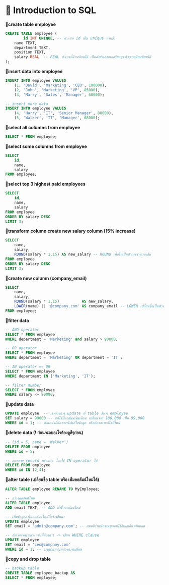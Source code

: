 # 📂 Introduction to SQL
**🌻create table employee**
```sql
CREATE TABLE employee (
        id INT UNIQUE, -- กำหนด id เป็น unique ห้ามซ้ำ
  	name TEXT,
  	department TEXT,
  	position TEXT,
  	salary REAL  -- REAL ตัวเลขที่มีทศนิยมได้ เป็นค่าตัวเลขแบบเรียลๆๆจริงๆเลยมีทศนิยมได้
);
```
**🌻insert data into employee**
```sql
INSERT INTO employee VALUES 
    (1, 'David', 'Marketing', 'CEO', 100000),
    (2, 'John', 'Marketing', 'VP', 85000),
    (3, 'Marry', 'Sales', 'Manager', 60000);

-- insert more data 
INSERT INTO employee VALUES 
    (4, 'Harry', 'IT', 'Senior Manager', 88000),
    (5, 'Walker', 'IT', 'Manager', 68000); 
```

**🌻select all columns from employee**
```sql
SELECT * FROM employee;
```
**🌻select some columns from employee**
```sql
SELECT 
    id,
    name,
    salary
FROM employee;
```
**🌻select top 3 highest paid employees**
```sql
SELECT 
    id,
    name,
    salary
FROM employee
ORDER BY salary DESC
LIMIT 3;
```
**🌻transform column create new salary column (15% increase)**
```sql
SELECT 
    name,
    salary,
    ROUND(salary * 1.15) AS new_salary -- ROUND เพื่อให้เป็นตัวเลขจำนวนเต็ม
FROM employee
ORDER BY salary DESC
LIMIT 3;
```
**🌻create new column (company_email)**
```sql
SELECT 
    name,
    salary,
    ROUND(salary * 1.15)          AS new_salary,
    LOWER(name) || '@company.com' AS company_email -- LOWER เปลี่ยนชื่อเป็นตัวพิมพ์เล็กทั้งหมด
FROM employee;
```
**🌻filter data**
```sql
-- AND operator
SELECT * FROM employee
WHERE department = 'Marketing' and salary > 90000; 

-- OR operator
SELECT * FROM employee
WHERE department = 'Marketing' OR department = 'IT';

-- IN operator == OR
SELECT * FROM employee
WHERE department IN ('Marketing', 'IT');

-- filter number
SELECT * FROM employee
WHERE salary <= 90000;
```
**🌻update data**
```sql
UPDATE employee  -- เราต้องการ update ที่ table ชื่อว่า employee
SET salary = 99000 -- แก้ไข้ที่คอลัมน์เงินเดือน เปลี่ยนจาก 100,000 เป็น 99,000
WHERE id = 1; -- ตำแหน่งที่ต้องการไปแก้ไขข้อมูล หรือต้องการแก้ไขที่ไหน
```
**🌻delete data (! ก่อนจะลบอะไรต้องดูดีๆก่อน)**
```sql
-- (id = 5, name = 'Walker')
DELETE FROM employee
WHERE id = 5;

-- ลบหลาย record พร้อมกัน โดยใช้ IN operator ได้
DELETE FROM employee
WHERE id IN (2,4);
```
**🌻alter table (เปลี่ยนชื่อ table หรือ เพิ่มคอลัมน์ใหม่ได้)**
```sql
ALTER TABLE employee RENAME TO MyEmployee;
```
```sql
-- สร้างคอลัมน์ใหม่
ALTER TABLE employee
ADD email TEXT; -- ADD ตั้งชื่อคอลัมน์ใหม่

-- เพิ่มข้อมูลลงในคอลัมน์ใหม่ที่สร้างขึ้นมา
UPDATE employee
SET email = 'admin@company.com'; -- สมมติว่าพนักงานทุกคนใช้อีเมลเดียวกันหมด

-- อัพเดตเฉพาะตำแหน่งที่ต้องการ -> เขียน WHERE clause
UPDATE employee
SET email = 'ceo@company.com'
WHERE id = 1; -- ระบุตำแหน่งที่ต้องการเปลี่ยน
```
**🌻copy and drop table**
```sql
-- backup table
CREATE TABLE employee_backup AS
SELECT * FROM employee;
```
